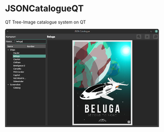 # JSONCatalogueQT

QT Tree-Image catalogue system on QT

![](https://github.com/vakarianplay/JSONCatalogueQT/blob/c2b045a3a9414b2bede7ca9c912597ef8d0dd009/img/catalog11.png)
